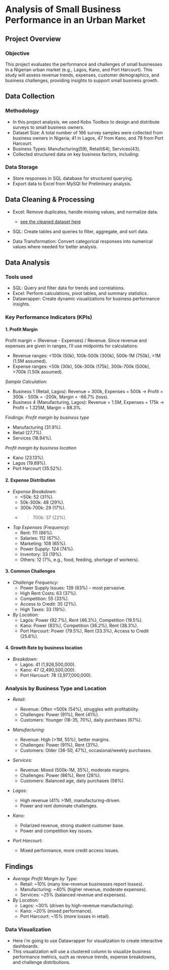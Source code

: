 # Analysis of Small Business Performance in an Urban Market

## Project Overview

### Objective

This project evaluates the performance and challenges of small businesses in a Nigerian urban market (e.g., Lagos, Kano, and Port Harcourt). This study will assess revenue trends, expenses, customer demographics, and business challenges, providing insights to support small business growth.

## Data Collection 

### Methodology 
- In this project analysis, we used Kobo Toolbox to design and distribute surveys to small business owners.
- Dataset Size: A total number of 166 survey samples were collected from business owners in Nigeria; 41 in Lagos, 47 from Kano, and 78 from Port Harcourt.
- Business Types: Manufacturing(59), Retail(64), Services(43).
- Collected structured data on key business factors, including:

### Data Storage

- Store responses in SQL database for structured querying.
- Export data to Excel from MySQl for Preliminary analysis.

## Data Cleaning & Processing

- Excel: Remove duplicates, handle missing values, and normalize data.
  - [see the cleaned dataset here](https://github.com/"C:\Users\Sixtus\Downloads\Analysis_of_Small_Business_Performance_in_an_Urban_Market_-_all_versions_-_False_-_2025-03-27-23-07-13.xlsx")
 
- SQL: Create tables and queries to filter, aggregate, and sort data.
- Data Transformation: Convert categorical responses into numerical values where needed for better analysis.

## Data Analysis

### Tools used

- SQL: Query and filter data for trends and correlations.
- Excel: Perform calculations, pivot tables, and summary statistics.
- Datawrapper: Create dynamic visualizations for business performance insights.

### Key Performance Indicators (KPIs)
#### 1. Profit Margin
Profit margin = (Revenue - Expenses) / Revenue. Since revenue and expenses are given in ranges, I’ll use midpoints for calculations:
- Revenue ranges: <100k (50k), 100k-500k (300k), 500k-1M (750k), >1M (1.5M assumed).
- Expense ranges: <50k (30k), 50k-300k (175k), 300k-700k (500k), >700k (1.50k assumed).

*Sample Calculation:*
- Business 1 (Retail, Lagos): Revenue = 300k, Expenses = 500k → Profit = 300k - 500k = -200k, Margin = -66.7% (loss).
- Business 4 (Manufacturing, Lagos): Revenue = 1.5M, Expenses = 175k → Profit = 1.325M, Margin = 88.3%.

Findings: 
*Profit margin by business type*
- Manufacturing (31.9%).
- Retail (27.7%).
- Services (18.94%).

*Profit margin by business location*
- Kano (23.13%).
- Lagos (19.89%).
- Port Harcourt (35.52%).

#### 2. Expense Distribution
- *Expense Breakdown:*
  - <50k: 52 (31%).
  - 50k-300k: 48 (29%).
  - 300k-700k: 29 (17%).
  - >700k: 37 (22%).
- *Top Expenses (Frequency):*
  - Rent: 111 (66%).
  - Salaries: 112 (67%).
  - Marketing: 108 (65%).
  - Power Supply: 124 (74%).
  - Inventory: 33 (19%).
  - Others: 12 (7%, e.g., food, feeding, shortage of workers).

#### 3. Common Challenges
- *Challenge Frequency:*
  - Power Supply Issues: 139 (83%) – most pervasive.
  - High Rent Costs: 63 (37%).
  - Competition: 55 (33%).
  - Access to Credit: 35 (21%).
  - High Taxes: 33 (19%).
- *By Location:*
  - Lagos: Power (92.7%), Rent (46.3%), Competition (19.5%).
  - Kano: Power (83%), Competition (36.2%), Rent (38.3%).
  - Port Harcourt: Power (79.5%), Rent (33.3%), Access to Credit (25.6%).
 
#### 4. Growth Rate by business location
- *Breakdown:*
  - Lagos: 41 (1,926,500,000).
  - Kano: 47 (2,490,500,000).
  - Port Harcourt: 78 (3,977,000,000).

### Analysis by Business Type and Location
- *Retail:*
  - Revenue: Often <500k (54%), struggles with profitability.
  - Challenges: Power (91%), Rent (41%).
  - Customers: Younger (18-35, 70%), daily purchases (67%).
- *Manufacturing:*
  - Revenue: High (>1M, 55%), better margins.
  - Challenges: Power (91%), Rent (31%).
  - Customers: Older (36-50, 47%), occasional/weekly purchases.
- *Services:*
  - Revenue: Mixed (500k-1M, 35%), moderate margins.
  - Challenges: Power (86%), Rent (28%).
  - Customers: Balanced age, daily purchases (58%).

- *Lagos:*
  - High revenue (41% >1M), manufacturing-driven.
  - Power and rent dominate challenges.
- *Kano:*
  - Polarized revenue, strong student customer base.
  - Power and competition key issues.
- *Port Harcourt:*
  - Mixed performance, more credit access issues.

## Findings
- *Average Profit Margin by Type:*
  - Retail: ~10% (many low-revenue businesses report losses).
  - Manufacturing: ~40% (higher revenue, moderate expenses).
  - Services: ~25% (balanced revenue and expenses).
- *By Location:*
  - Lagos: ~30% (driven by high-revenue manufacturing).
  - Kano: ~20% (mixed performance).
  - Port Harcourt: ~15% (more losses in retail).

### Data Visualization
- Here i'm going to use Datawrapper for visualization to create interactive dashboards.
- This visualization will use a clustered column to visualize business performance metrics, such as revenue trends, expense breakdowns, and challenge distributions.
  










